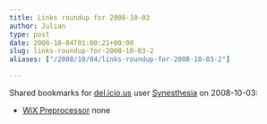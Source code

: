 ```yaml
---
title: Links roundup for 2008-10-03
author: Julian
type: post
date: 2008-10-04T01:00:21+00:00
slug: links-roundup-for-2008-10-03-2 
aliases: ["/2008/10/04/links-roundup-for-2008-10-03-2"]

---
```

Shared bookmarks for [del.icio.us][1] user [Synesthesia][2] on 2008-10-03:

  * [WiX Preprocessor][3] 
    none</li> </ul>

 [1]: https://del.icio.us/
 [2]: https://del.icio.us/synesthesia
 [3]: https://wix.sourceforge.net/manual-wix2/preprocessor.htm